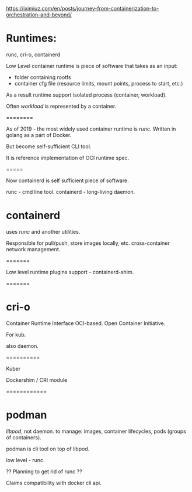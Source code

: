 https://iximiuz.com/en/posts/journey-from-containerization-to-orchestration-and-beyond/

# Runtimes:
runc, cri-o, containerd

Low Level container runtime is piece of software that takes as an input:
* folder containing rootfs
* container cfg file (resource limits, mount points, process to start, etc.)

As a result runtime support isolated process (container, workload).

Often *workload* is represented by a container.

========

As of 2019 - the most widely used container runtime is *runc*.
Written in golang as a part of Docker.

But become self-sufficient CLI tool.

It is reference implementation of OCI runtime spec.

=====

Now containerd is self sufficient piece of software.

runc - cmd line tool.
containerd - long-living daemon.

# containerd

uses *runc* and another utilities.

Responsible for pull/push, store images locally, etc.
cross-container network management.

=======

Low level runtime plugins support - containerd-shim.

=======

# cri-o

Container Runtime Interface OCI-based.
Open Container Initiative.

For kub.

also daemon.


==========


Kuber

Dockershim / CRI module

============

# podman

*libpod*, not daemon.
to manage: images, container lifecycles, pods (groups of containers).

podman is cli tool on top of libpod.

low level - runc.

?? Planning to get rid of runc ??

Claims compatibility with docker cli api.









